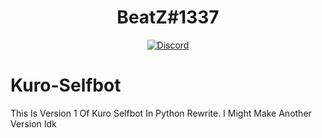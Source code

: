 <div align="center">
  <h1>BeatZ#1337</h1>
  <a href="https://discord.gg/ChTnCCb">
    <img src="https://alternateu.com/wp-content/uploads/2020/03/Discord-LogoWordmark-Color-620x211.png" alt="Discord" />
  </a>
</div>


# Kuro-Selfbot
This Is Version 1 Of Kuro Selfbot In Python Rewrite.
I Might Make Another Version Idk

